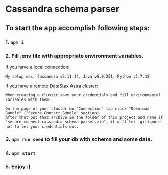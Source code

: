 # Cassandra schema parser

## To start the app accomplish following steps:

### 1. <code>npm i</code>

### 2. Fill .env file with appropriate environment variables.

If you have a local connection:

    My setup was: Cassandra v3.11.14, Java v8.0.251, Python v2.7.18

If you have a remote DataStax Astra cluster:

    When creating a cluster save your credentials and fill environmantal variables with them.

    On the page of your cluster on "Connection" tap click "Download Bundle" ("Secure Connect Bundle" section)
    After that put that archive in the folder of this project and name it "secure-connect-cassandra-schema-parser.zip", it will let .gitignore not to let your credentials out.

### 3. <code>npm run seed</code> to fill your db with schema and some data.

### 4. <code>npm start</code>

### 5. Enjoy :)
